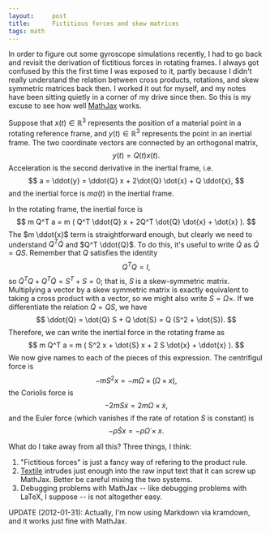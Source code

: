 ```yaml
---
layout:     post
title:      Fictitious forces and skew matrices
tags: math
---
```


In order to figure out some gyroscope simulations recently, I had to go back
and revisit the derivation of fictitious forces in rotating frames.  I always
got confused by this the first time I was exposed to it, partly because I
didn't really understand the relation between cross products, rotations, and
skew symmetric matrices back then.  I worked it out for myself, and my notes
have been sitting quietly in a corner of my drive since then.  So this is my
excuse to see how well [MathJax](http://www.mathjax.org) works.

Suppose that $x(t) \in \mathbb{R}^3$ 
represents the position of a material point in a rotating reference frame, 
and $y(t) \in \mathbb{R}^3$ represents the point in an 
inertial frame.  The two coordinate vectors are connected by an orthogonal 
matrix,
$$
  y(t) = Q(t) x(t).
$$
Acceleration is the second derivative in the inertial frame, i.e.
$$
  a = \ddot{y} = \ddot{Q} x + 2\dot{Q} \dot{x} + Q \ddot{x},
$$
and the inertial force is $ma(t)$ in the inertial frame.

In the rotating frame, the inertial force is
$$
  m Q^T a = m ( Q^T \ddot{Q} x + 2Q^T \dot{Q} \dot{x} + \dot{x} ).
$$
The $m \ddot{x}$ term is straightforward enough,
but clearly we need to understand $Q^T \dot{Q}$ and
$Q^T \ddot{Q}$.  To do this, it's useful to write
$\dot{Q}$ as $\dot{Q} = Q S$. 
Remember that $Q$ satisfies the identity
$$
  Q^T Q = I,
$$
so $\dot{Q}^T Q + Q^T \dot{Q} = S^T + S = 0$; that is, 
$S$ is a skew-symmetric matrix.  Multiplying a vector 
by a skew symmetric matrix is exactly equivalent to taking a cross 
product with a vector, so we might also write $S = \Omega \times$.
If we differentiate the relation $\dot{Q} = Q S$, we have
$$
  \ddot{Q} = \dot{Q} S + Q \dot{S} = Q (S^2 + \dot{S}).
$$
Therefore, we can write the inertial force in the rotating frame as
$$
  m Q^T a = m ( S^2 x + \dot{S} x + 2 S \dot{x} + \ddot{x} ).
$$
We now give names to each of the pieces of this expression.  The centrifigul force is 
$$
  -m S^2 x = -m \Omega \times (\Omega \times x), 
$$
the Coriolis force is 
$$
  -2m S \dot{x} = 2 m \Omega \times \dot{x},
$$
and the Euler force (which vanishes if the rate of rotation $S$ is constant) is 
$$
  -\rho \dot{S} x = -\rho \dot{\Omega} \times x.
$$

What do I take away from all this?  Three things, I think:

1. "Fictitious forces" is just a fancy way of refering to the product rule.
2. [Textile](http://www.textism.com/tools/textile/) intrudes
   just enough into the raw input text that it can screw up MathJax.
   Better be careful mixing the two systems.
3. Debugging problems with MathJax -- like debugging problems with LaTeX,
   I suppose -- is not altogether easy.

UPDATE (2012-01-31): Actually, I'm now using Markdown via kramdown,
and it works just fine with MathJax.

